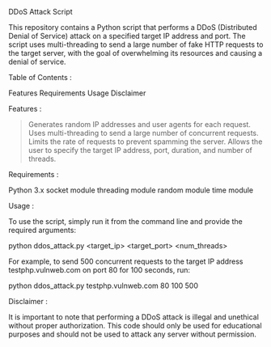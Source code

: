 DDoS Attack Script

This repository contains a Python script that performs a DDoS (Distributed Denial of Service) attack on a specified target IP address and port. The script uses multi-threading to send a large number of fake HTTP requests to the target server, with the goal of overwhelming its resources and causing a denial of service.


Table of Contents :

Features
Requirements
Usage
Disclaimer


Features :
> Generates random IP addresses and user agents for each request.
> Uses multi-threading to send a large number of concurrent requests.
> Limits the rate of requests to prevent spamming the server.
> Allows the user to specify the target IP address, port, duration, and
  number of threads.


Requirements : 

Python 3.x
socket module
threading module
random module
time module



Usage : 

To use the script, simply run it from the command line and provide the required arguments:

python ddos_attack.py <target_ip> <target_port> <duration> <num_threads>

For example, to send 500 concurrent requests to the target IP address testphp.vulnweb.com on port 80 for 100 seconds, run:

python ddos_attack.py testphp.vulnweb.com 80 100 500



Disclaimer : 

It is important to note that performing a DDoS attack is illegal and unethical without proper authorization. This code should only be used for educational purposes and should not be used to attack any server without permission.